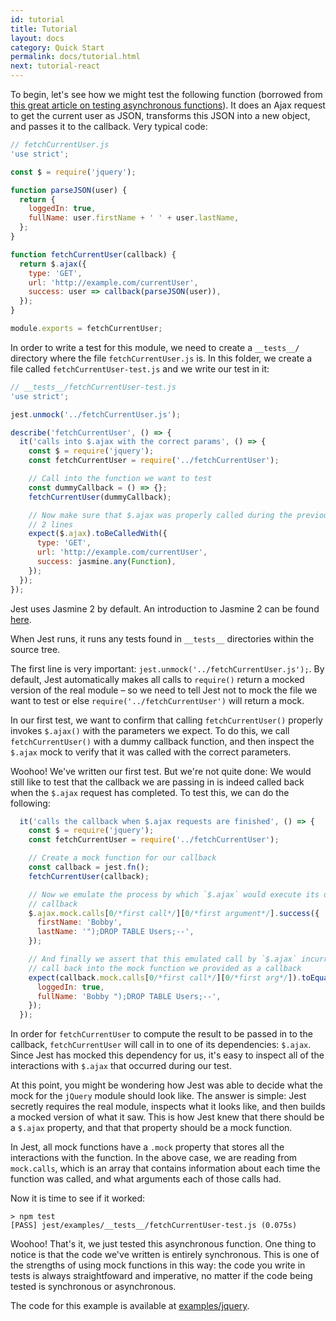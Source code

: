 ```yaml
---
id: tutorial
title: Tutorial
layout: docs
category: Quick Start
permalink: docs/tutorial.html
next: tutorial-react
---
```



To begin, let's see how we might test the following function (borrowed from [this great article on testing asynchronous functions](http://martinfowler.com/articles/asyncJS.html)). It does an Ajax request to get the current user as JSON, transforms this JSON into a new object, and passes it to the callback. Very typical code:

```javascript
// fetchCurrentUser.js
'use strict';

const $ = require('jquery');

function parseJSON(user) {
  return {
    loggedIn: true,
    fullName: user.firstName + ' ' + user.lastName,
  };
}

function fetchCurrentUser(callback) {
  return $.ajax({
    type: 'GET',
    url: 'http://example.com/currentUser',
    success: user => callback(parseJSON(user)),
  });
}

module.exports = fetchCurrentUser;
```

In order to write a test for this module, we need to create a `__tests__/`
directory where the file `fetchCurrentUser.js` is. In this folder, we create a
file called `fetchCurrentUser-test.js` and we write our test in it:

```javascript
// __tests__/fetchCurrentUser-test.js
'use strict';

jest.unmock('../fetchCurrentUser.js');

describe('fetchCurrentUser', () => {
  it('calls into $.ajax with the correct params', () => {
    const $ = require('jquery');
    const fetchCurrentUser = require('../fetchCurrentUser');

    // Call into the function we want to test
    const dummyCallback = () => {};
    fetchCurrentUser(dummyCallback);

    // Now make sure that $.ajax was properly called during the previous
    // 2 lines
    expect($.ajax).toBeCalledWith({
      type: 'GET',
      url: 'http://example.com/currentUser',
      success: jasmine.any(Function),
    });
  });
});
```

Jest uses Jasmine 2 by default. An introduction to Jasmine 2 can be found
[here](http://jasmine.github.io/2.0/introduction.html).

When Jest runs, it runs any tests found in `__tests__` directories within the
source tree.

The first line is very important: `jest.unmock('../fetchCurrentUser.js');`.
By default, Jest automatically makes all calls to `require()` return a mocked
version of the real module – so we need to tell Jest not to mock the file we
want to test or else `require('../fetchCurrentUser')` will return a mock.

In our first test, we want to confirm that calling `fetchCurrentUser()`
properly invokes `$.ajax()` with the parameters we expect. To do
this, we call `fetchCurrentUser()` with a dummy callback function, and
then inspect the `$.ajax` mock to verify that it was called with the
correct parameters.

Woohoo! We've written our first test. But we're not quite done: We would still
like to test that the callback we are passing in is indeed called back when the
`$.ajax` request has completed. To test this, we can do the following:

```javascript
  it('calls the callback when $.ajax requests are finished', () => {
    const $ = require('jquery');
    const fetchCurrentUser = require('../fetchCurrentUser');

    // Create a mock function for our callback
    const callback = jest.fn();
    fetchCurrentUser(callback);

    // Now we emulate the process by which `$.ajax` would execute its own
    // callback
    $.ajax.mock.calls[0/*first call*/][0/*first argument*/].success({
      firstName: 'Bobby',
      lastName: '");DROP TABLE Users;--',
    });

    // And finally we assert that this emulated call by `$.ajax` incurred a
    // call back into the mock function we provided as a callback
    expect(callback.mock.calls[0/*first call*/][0/*first arg*/]).toEqual({
      loggedIn: true,
      fullName: 'Bobby ");DROP TABLE Users;--',
    });
  });
```

In order for `fetchCurrentUser` to compute the result to be passed in to the
callback, `fetchCurrentUser` will call in to one of its dependencies: `$.ajax`.
Since Jest has mocked this dependency for us, it's easy to inspect all of the
interactions with `$.ajax` that occurred during our test.

At this point, you might be wondering how Jest was able to decide what the mock
for the `jQuery` module should look like. The answer is simple: Jest secretly
requires the real module, inspects what it looks like, and then builds a mocked
version of what it saw. This is how Jest knew that there should be a `$.ajax`
property, and that that property should be a mock function.

In Jest, all mock functions have a `.mock` property that stores all the
interactions with the function. In the above case, we are reading from
`mock.calls`, which is an array that contains information about each time the
function was called, and what arguments each of those calls had.

Now it is time to see if it worked:

```
> npm test
[PASS] jest/examples/__tests__/fetchCurrentUser-test.js (0.075s)
```

Woohoo! That's it, we just tested this asynchronous function. One thing to
notice is that the code we've written is entirely synchronous. This is one of
the strengths of using mock functions in this way: the code you write in tests
is always straightfoward and imperative, no matter if the code being tested is
synchronous or asynchronous.

The code for this example is available at [examples/jquery](https://github.com/facebook/jest/tree/master/examples/jquery).
